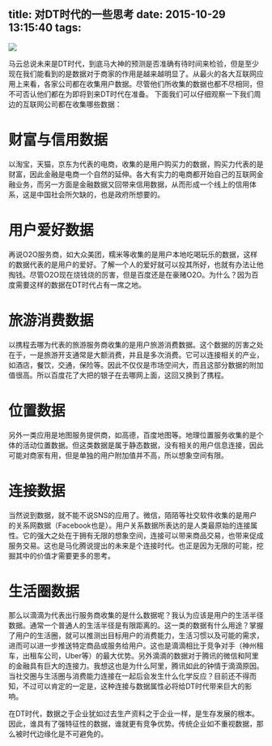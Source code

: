 title: 对DT时代的一些思考
date: 2015-10-29 13:15:40
tags:
---
![](/img/dt.jpg)

马云总说未来是DT时代，到底马大神的预测是否准确有待时间来检验，但是至少现在我们能看到的是数据对于商家的作用是越来越明显了。从最火的各大互联网应用上来看，各家公司都在收集用户数据。尽管他们所收集的数据也都不尽相同，但不可否认他们都在为即将到来DT时代在准备。
下面我们可以仔细观察一下我们周边的互联网公司都在收集哪些数据：

<!-- more -->

# 财富与信用数据
以淘宝，天猫，京东为代表的电商，收集的是用户购买力的数据，购买力代表的是财富，因此金融是电商一个自然的延伸。各大有实力的电商都开始自己的互联网金融业务，而另一方面是金融数据又回带来信用数据，从而形成一个线上的信用体系，这是中国社会所欠缺的，也是政府所想要的。

# 用户爱好数据
再说O2O服务商，如大众美团，糯米等收集的是用户本地吃喝玩乐的数据，这样的数据代表的是用户的爱好。了解一个人的爱好就可以投其所好，也就有办法让他掏钱。尽管O2O现在烧钱烧的厉害，但是百度还是在豪赌O2O。为什么？因为百度需要这样的数据在DT时代占有一席之地。

# 旅游消费数据
以携程去哪为代表的旅游服务商收集的是用户旅游消费数据。这个数据的厉害之处在于，一是旅游开支通常是大额消费，并且是多次消费。它可以连接相关的产业，如酒店，餐饮，交通，保险等。因此不仅仅是市场空间大，而且这部分数据的附加值很高。所以百度花了大把的银子在去哪网上面，这回又换到了携程。

# 位置数据
另外一类应用是地图服务提供商，如高德，百度地图等。地理位置服务收集的是个体的活动位置数据。但这类数据是属于静态数据，没有相关的用户信息连接，因此可能对商家有用，但是单独的用户附加值并不高，所以想象空间有限。

# 连接数据
当然说到数据，就不能不说SNS的应用了。微信，陌陌等社交软件收集的是用户的关系网数据（Facebook也是）。用户关系数据所表达的是人类最原始的连接属性。它的强大之处在于拥有无限的想象空间，连接可以带来商品交易，也带来促成服务交易。这也是马化腾说提出的未来是个连接时代。也正是因为无限的可能，挖掘其中的价值才需要更多的思考。

# 生活圈数据
那么以滴滴为代表出行服务商收集的是什么数据呢？我认为应该是用户的生活半径数据。通常一个普通人的生活半径是有限距离的。这一类的数据有什么用途？掌握了用户的生活圈，就可以推测出目标用户的消费能力，生活习惯以及可能的需求，进而可以进一步推送特定商品或服务给用户。这也是滴滴相比于竞争对手（神州租车，出租车公司，Uber等）的最大优势。另外滴滴的数据对于腾讯的微信和阿里的金融具有巨大的连接力。我想这也是为什么阿里，腾讯如此的钟情于滴滴原因。
当社交圈与生活圈与消费能力连接在一起后会发生什么化学反应？目前还不得而知，不过可以肯定的一定是，这种连接与数据属性必将给DT时代带来巨大的影响。

在DT时代，数据之于企业犹如过去生产资料之于企业一样，是生存发展的根本。因此，谁具有了强特征性的数据，谁就更有竞争优势。传统企业如不重视数据，那么被时代边缘化是不可避免的。
